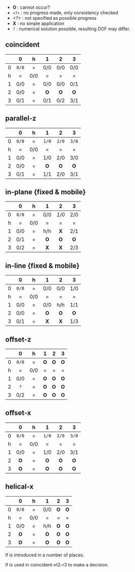 
 * **O** : cannot occur?
 * `<?>` : no progress made, only consistency checked
 * *<?>* : not specified as possible progress
 * **X** : no simple application
 * `?`   : numerical solution possible, resulting DOF may differ.


## coincident

|     |   0   |   h   |   1   |   2   |   3   |
|:---:|:-----:|:-----:|:-----:|:-----:|:-----:|
|  0  | `0/0` |   =   |  0/0  |  0/0  |  0/0  |
|  h  |   =   |  0/0  |   =   |   =   |   =   |
|  1  |  0/0  |   =   |  0/0  |  0/0  |  0/1  |
|  2  |  0/0  |   =   | **O** | **O** | **O** |
|  3  |  0/1  |   =   |  0/1  |  0/2  |  3/1  |

## parallel-z

|     |   0   |   h   |   1   |   2   |   3   |
|:---:|:-----:|:-----:|:-----:|:-----:|:-----:|
|  0  | `0/0` |   =   | `1/0` | `2/0` | `3/0` |
|  h  |   =   |  0/0  |   =   |   =   |   =   |
|  1  |  0/0  |   =   |  1/0  |  2/0  |  3/0  |
|  2  |  0/0  |   =   | **O** | **O** | **O** |
|  3  |  0/1  |   =   |  1/1  |  2/0  |  3/1  |


## in-plane {fixed & mobile}

|     |   0   |   h   |   1   |   2   |   3   |
|:---:|:-----:|:-----:|:-----:|:-----:|:-----:|
|  0  | `0/0` |   =   |  0/0  | *1/0* |  2/0  |
|  h  |   =   |  0/0  |   =   |   =   |   =   |
|  1  |  0/0  |   =   |  h/h  | **X** |  2/1  |
|  2  |  0/1  |   =   | **O** | **O** | **O** |
|  3  |  0/2  |   =   | **X** | **X** |  2/3  |

## in-line {fixed & mobile}

|     |   0   |   h   |   1   |   2   |   3   |
|:---:|:-----:|:-----:|:-----:|:-----:|:-----:|
|  0  | `0/0` |   =   |  0/0  |  0/0  |  1/0  |
|  h  |   =   |  0/0  |   =   |   =   |   =   |
|  1  |  0/0  |   =   |  0/0  |  h/h  |  1/1  |
|  2  |  0/0  |   =   | **O** | **O** | **O** |
|  3  |  0/1  |   =   | **X** | **X** |  1/3  |





## offset-z

|     |   0   |   h   |   1   |   2   |   3   |
|:---:|:-----:|:-----:|:-----:|:-----:|:-----:|
|  0  | `0/0` |   =   | **O** | **O** | **O** |
|  h  |   =   |  0/0  |   =   |   =   |   =   |
|  1  |  0/0  |   =   | **O** | **O** | **O** |
|  2  |  `?`  |   =   | **O** | **O** | **O** |
|  3  |  0/2  |   =   | **O** | **O** | **O** |


## offset-x

|     |   0   |   h   |   1   |   2   |   3   |
|:---:|:-----:|:-----:|:-----:|:-----:|:-----:|
|  0  | `0/0` |   =   | `1/0` | `2/0` | `3/0` |
|  h  |   =   |  0/0  |   =   |   =   |   =   |
|  1  |  0/0  |   =   |  1/0  |  2/0  |  3/1  |
|  2  | **O** |   =   | **O** | **O** | **O** |
|  3  | **O** |   =   | **O** | **O** | **O** |

## helical-x

|     |   0   |   h   |   1   |   2   |   3   |
|:---:|:-----:|:-----:|:-----:|:-----:|:-----:|
|  0  | `0/0` |   =   |  0/0  | **O** | **O** |
|  h  |   =   |  0/0  |   =   |   =   |   =   |
|  1  |  0/0  |   =   |  h/h  | **O** | **O** |
|  2  | **O** |   =   | **O** | **O** | **O** |
|  3  | **O** |   =   | **O** | **O** | **O** |


lf is introduced in a number of places.

lf is used in coincident->t2-r3 to make a decision.
